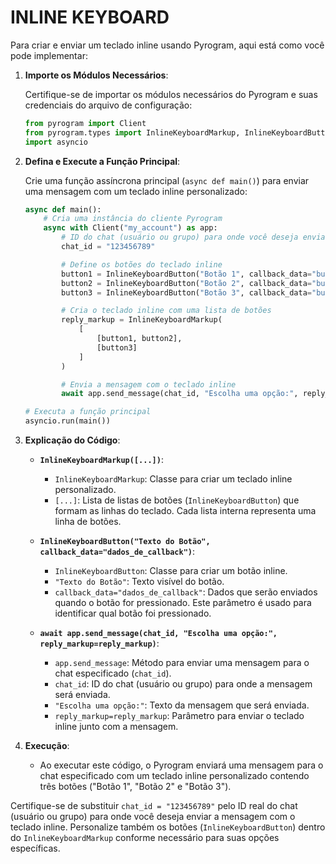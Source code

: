 # INLINE KEYBOARD
Para criar e enviar um teclado inline usando Pyrogram, aqui está como você pode implementar:

1. **Importe os Módulos Necessários**:

   Certifique-se de importar os módulos necessários do Pyrogram e suas credenciais do arquivo de configuração:

   ```python
   from pyrogram import Client
   from pyrogram.types import InlineKeyboardMarkup, InlineKeyboardButton
   import asyncio
   ```

2. **Defina e Execute a Função Principal**:

   Crie uma função assíncrona principal (`async def main()`) para enviar uma mensagem com um teclado inline personalizado:

   ```python
   async def main():
       # Cria uma instância do cliente Pyrogram
       async with Client("my_account") as app:
           # ID do chat (usuário ou grupo) para onde você deseja enviar a mensagem
           chat_id = "123456789"

           # Define os botões do teclado inline
           button1 = InlineKeyboardButton("Botão 1", callback_data="button1")
           button2 = InlineKeyboardButton("Botão 2", callback_data="button2")
           button3 = InlineKeyboardButton("Botão 3", callback_data="button3")

           # Cria o teclado inline com uma lista de botões
           reply_markup = InlineKeyboardMarkup(
               [
                   [button1, button2],
                   [button3]
               ]
           )

           # Envia a mensagem com o teclado inline
           await app.send_message(chat_id, "Escolha uma opção:", reply_markup=reply_markup)

   # Executa a função principal
   asyncio.run(main())
   ```

3. **Explicação do Código**:

   - **`InlineKeyboardMarkup([...])`**:
     - `InlineKeyboardMarkup`: Classe para criar um teclado inline personalizado.
     - `[...]`: Lista de listas de botões (`InlineKeyboardButton`) que formam as linhas do teclado. Cada lista interna representa uma linha de botões.

   - **`InlineKeyboardButton("Texto do Botão", callback_data="dados_de_callback")`**:
     - `InlineKeyboardButton`: Classe para criar um botão inline.
     - `"Texto do Botão"`: Texto visível do botão.
     - `callback_data="dados_de_callback"`: Dados que serão enviados quando o botão for pressionado. Este parâmetro é usado para identificar qual botão foi pressionado.

   - **`await app.send_message(chat_id, "Escolha uma opção:", reply_markup=reply_markup)`**:
     - `app.send_message`: Método para enviar uma mensagem para o chat especificado (`chat_id`).
     - `chat_id`: ID do chat (usuário ou grupo) para onde a mensagem será enviada.
     - `"Escolha uma opção:"`: Texto da mensagem que será enviada.
     - `reply_markup=reply_markup`: Parâmetro para enviar o teclado inline junto com a mensagem.

4. **Execução**:

   - Ao executar este código, o Pyrogram enviará uma mensagem para o chat especificado com um teclado inline personalizado contendo três botões ("Botão 1", "Botão 2" e "Botão 3").

Certifique-se de substituir `chat_id = "123456789"` pelo ID real do chat (usuário ou grupo) para onde você deseja enviar a mensagem com o teclado inline. Personalize também os botões (`InlineKeyboardButton`) dentro do `InlineKeyboardMarkup` conforme necessário para suas opções específicas.